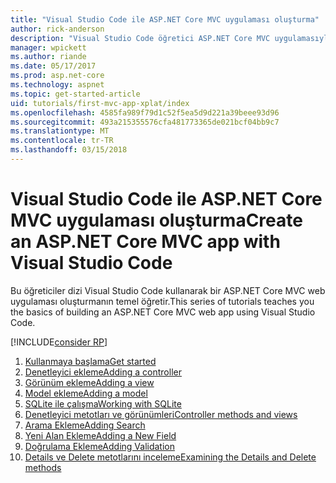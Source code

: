 ```yaml
---
title: "Visual Studio Code ile ASP.NET Core MVC uygulaması oluşturma"
author: rick-anderson
description: "Visual Studio Code öğretici ASP.NET Core MVC uygulamasıyla İçindekiler hakkında bilgi edinin."
manager: wpickett
ms.author: riande
ms.date: 05/17/2017
ms.prod: asp.net-core
ms.technology: aspnet
ms.topic: get-started-article
uid: tutorials/first-mvc-app-xplat/index
ms.openlocfilehash: 4585fa989f79d1c52f5ea5d9d221a39beee93d96
ms.sourcegitcommit: 493a215355576cfa481773365de021bcf04bb9c7
ms.translationtype: MT
ms.contentlocale: tr-TR
ms.lasthandoff: 03/15/2018
---
```

# <a name="create-an-aspnet-core-mvc-app-with-visual-studio-code"></a><span data-ttu-id="0ae32-103">Visual Studio Code ile ASP.NET Core MVC uygulaması oluşturma</span><span class="sxs-lookup"><span data-stu-id="0ae32-103">Create an ASP.NET Core MVC app with Visual Studio Code</span></span>

<span data-ttu-id="0ae32-104">Bu öğreticiler dizi Visual Studio Code kullanarak bir ASP.NET Core MVC web uygulaması oluşturmanın temel öğretir.</span><span class="sxs-lookup"><span data-stu-id="0ae32-104">This series of tutorials teaches you the basics of building an ASP.NET Core MVC web app using Visual Studio Code.</span></span> 

[!INCLUDE[consider RP](../../includes/razor.md)]

1. [<span data-ttu-id="0ae32-105">Kullanmaya başlama</span><span class="sxs-lookup"><span data-stu-id="0ae32-105">Get started</span></span>](xref:tutorials/first-mvc-app-xplat/start-mvc)
1. [<span data-ttu-id="0ae32-106">Denetleyici ekleme</span><span class="sxs-lookup"><span data-stu-id="0ae32-106">Adding a controller</span></span>](xref:tutorials/first-mvc-app-xplat/adding-controller)
1. [<span data-ttu-id="0ae32-107">Görünüm ekleme</span><span class="sxs-lookup"><span data-stu-id="0ae32-107">Adding a view</span></span>](xref:tutorials/first-mvc-app-xplat/adding-view)
1. [<span data-ttu-id="0ae32-108">Model ekleme</span><span class="sxs-lookup"><span data-stu-id="0ae32-108">Adding a model</span></span>](xref:tutorials/first-mvc-app-xplat/adding-model)
1. [<span data-ttu-id="0ae32-109">SQLite ile çalışma</span><span class="sxs-lookup"><span data-stu-id="0ae32-109">Working with SQLite</span></span>](xref:tutorials/first-mvc-app-xplat/working-with-sql)
1. [<span data-ttu-id="0ae32-110">Denetleyici metotları ve görünümleri</span><span class="sxs-lookup"><span data-stu-id="0ae32-110">Controller methods and views</span></span>](xref:tutorials/first-mvc-app-xplat/controller-methods-views)
1. [<span data-ttu-id="0ae32-111">Arama Ekleme</span><span class="sxs-lookup"><span data-stu-id="0ae32-111">Adding Search</span></span>](xref:tutorials/first-mvc-app-xplat/search)
1. [<span data-ttu-id="0ae32-112">Yeni Alan Ekleme</span><span class="sxs-lookup"><span data-stu-id="0ae32-112">Adding a New Field</span></span>](xref:tutorials/first-mvc-app-xplat/new-field)
1. [<span data-ttu-id="0ae32-113">Doğrulama Ekleme</span><span class="sxs-lookup"><span data-stu-id="0ae32-113">Adding Validation</span></span>](xref:tutorials/first-mvc-app-xplat/validation)
1. [<span data-ttu-id="0ae32-114">Details ve Delete metotlarını inceleme</span><span class="sxs-lookup"><span data-stu-id="0ae32-114">Examining the Details and Delete methods</span></span>](xref:tutorials/first-mvc-app/details)
